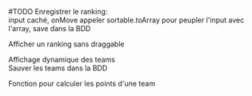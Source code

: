 #TODO
Enregistrer le ranking:  
input caché, onMove appeler sortable.toArray pour peupler l'input avec l'array, save dans la BDD

Afficher un ranking sans draggable  

Affichage dynamique des teams  
Sauver les teams dans la BDD  


Fonction pour calculer les points d'une team